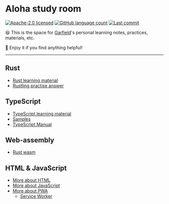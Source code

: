 # Aloha study room

[![Apache-2.0 licensed](https://img.shields.io/github/license/GarfieldZHU/Aloha-study-room)](./LICENSE)
[![GitHub language count](https://img.shields.io/github/languages/count/GarfieldZHU/Aloha-study-room)](.)
[![Last commit](https://img.shields.io/github/last-commit/GarfieldZHU/Aloha-study-room)](.)

😆 This is the space for [Garfield](https://github.com/GarfieldZHU)'s personal learning notes, practices, materials, etc. 

🥳 Enjoy it if you find anything helpful!   

---

## Rust 
* [Rust learning material](./Rust)
* [Rustling practise answer](https://github.com/GarfieldZHU/Aloha-study-room/tree/master/Rust/rustling-answers)

## TypeScript
* [TypeScript learning material](./TypeScript)
* [Samples](./TypeScript/TypeScriptSamples)
* [TypeScript Manual](https://github.com/zhongsp/TypeScript)

## Web-assembly
* [Rust wasm](https://github.com/GarfieldZHU/Aloha-study-room/tree/master/wasm/rust-wasm)

## HTML & JavaScript
* [More about HTML](./Browser/HTML)
* [More about JavaScript](./Browser/JavaScript)
* [More about PWA](./Browser/PWA)
     * [Service Worker](./Browser/PWA/ServiceWorker.md)
